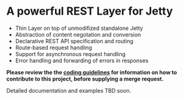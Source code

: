 A powerful REST Layer for Jetty
===========================================

* Thin Layer on top of unmodifized standalone Jetty
* Abstraction of content negotation and conversion 
* Declarative REST API specification and routing
* Route-based request handling
* Support for asynchronous request handling
* Error handling and forwarding of errors in responses

__Please review the the [coding guidelines](https://www.notion.so/Coding-Guidelines-161d619cb9d54299bb7717b848140a53) for information on how to contribute to this project, before supplying a merge request.__

Detailed documentation and examples TBD soon.
